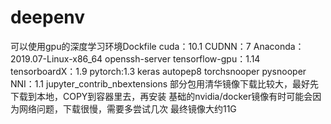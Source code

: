 # deepenv
可以使用gpu的深度学习环境Dockfile
cuda：10.1
CUDNN：7
Anaconda：2019.07-Linux-x86_64
openssh-server
tensorflow-gpu：1.14
tensorboardX：1.9
pytorch:1.3
keras
autopep8
torchsnooper
pysnooper
NNI：1.1
jupyter_contrib_nbextensions
部分包用清华镜像下载比较大，最好先下载到本地，COPY到容器里去，再安装
基础的nvidia/docker镜像有时可能会因为网络问题，下载很慢，需要多尝试几次
最终镜像大约11G
